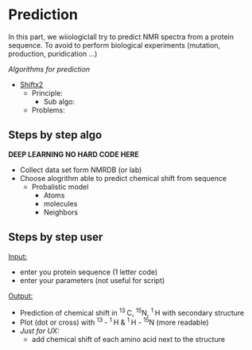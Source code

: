 # Prediction 

In this part, we wiiologiclall try to predict NMR spectra from a protein sequence. To avoid to perform biological experiments (mutation, production, puridication ...) 

*Algorithms for prediction*
* [Shiftx2](https://github.com/camlebrun/ai_nmr/blob/5731b4beeadf1cafef2999762249d4f6623209e4/Publications/shiftx2.pdf)
  * Principle: 
    * Sub algo: 
  * Problems: 
## Steps by step algo
**DEEP LEARNING NO HARD CODE HERE**

* Collect data set form NMRDB (or lab)
* Choose alogrithm able to predict chemical shift from sequence 
  * Probalistic model 
    * Atoms
    * molecules
    * Neighbors


## Steps by step user 
<ins>Input:</ins>
* enter you protein sequence (1 letter code)
* enter your parameters (not useful for script)

<ins>Output:</ins>
* Prediction of chemical shift in <sup> 13 </sup>C, <sup> 15</sup>N, <sup> 1 </sup>H with secondary structure 
* Plot (dot or cross) with <sup> 13 </sup> - <sup> 1 </sup>H  &  <sup> 1 </sup>H - <sup> 15</sup>N (more readable) 
* *Just for UX:*
    * add chemical shift of each  amino acid next to the structure 